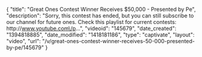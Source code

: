 {
    "title": "Great Ones Contest Winner Receives $50,000 - Presented by Pe",
    "description": "Sorry, this contest has ended, but you can still subscribe to our channel for future ones. Check this playlist for current contests: http:\/\/www.youtube.com\/p...",
    "videoid": "145679",
    "date_created": "1394818885",
    "date_modified": "1418181186",
    "type": "captivate",
    "layout": "video",
    "url": "\/v\/great-ones-contest-winner-receives-50-000-presented-by-pe\/145679"
}
